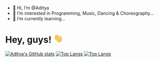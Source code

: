 - 👋 Hi, I’m @Aditya
- 👀 I’m interested in Programming, Music, Dancing & Choreography...
- 🌱 I’m currently learning...

<!---
adityaanandz/adityaanandz is a ✨ special ✨ repository because its `README.md` (this file) appears on your GitHub profile.
You can click the Preview link to take a look at your changes.
--->

# Hey, guys! <img src="https://github.com/adityaanandz/adityaanandz/blob/e54e9b87628883ebfadc0712de7dfe1926435ab2/Hi.gif" width="30px">
[![Aditya's GitHub stats](https://github-readme-stats.vercel.app/api?username=adityaanandz&show_icons=true&theme=radical)](https://github.com/adityaanandz/github-readme-stats)
[![Top Langs](https://github-readme-stats.vercel.app/api/top-langs/?username=adityaanandz&langs_count=8)](https://github.com/adityaanandz/github-readme-stats)
[![Top Langs](https://github-readme-stats.vercel.app/api/top-langs/?username=adityaanandz&layout=compact)](https://github.com/adityanandz/github-readme-stats)
